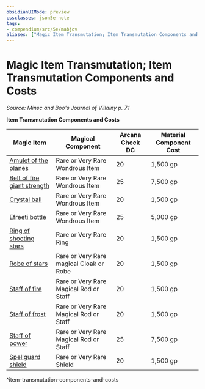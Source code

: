 ```yaml
---
obsidianUIMode: preview
cssclasses: json5e-note
tags:
- compendium/src/5e/mabjov
aliases: ["Magic Item Transmutation; Item Transmutation Components and Costs"]
---
```

# Magic Item Transmutation; Item Transmutation Components and Costs
*Source: Minsc and Boo's Journal of Villainy p. 71* 

**Item Transmutation Components and Costs**

| Magic Item | Magical Component | Arcana Check DC | Material Component Cost |
|------------|-------------------|-----------------|-------------------------|
| [Amulet of the planes](/Systems/5e/items/amulet-of-the-planes.md) | Rare or Very Rare Wondrous Item | 20 | 1,500 gp |
| [Belt of fire giant strength](/Systems/5e/items/belt-of-fire-giant-strength.md) | Rare or Very Rare Wondrous Item | 25 | 7,500 gp |
| [Crystal ball](/Systems/5e/items/crystal-ball.md) | Rare or Very Rare Wondrous Item | 20 | 1,500 gp |
| [Efreeti bottle](/Systems/5e/items/efreeti-bottle.md) | Rare or Very Rare Wondrous Item | 25 | 5,000 gp |
| [Ring of shooting stars](/Systems/5e/items/ring-of-shooting-stars.md) | Rare or Very Rare Ring | 20 | 1,500 gp |
| [Robe of stars](/Systems/5e/items/robe-of-stars.md) | Rare or Very Rare magical Cloak or Robe | 20 | 1,500 gp |
| [Staff of fire](/Systems/5e/items/staff-of-fire.md) | Rare or Very Rare Magical Rod or Staff | 20 | 1,500 gp |
| [Staff of frost](/Systems/5e/items/staff-of-frost.md) | Rare or Very Rare Magical Rod or Staff | 20 | 1,500 gp |
| [Staff of power](/Systems/5e/items/staff-of-power.md) | Rare or Very Rare Magical Rod or Staff | 25 | 7,500 gp |
| [Spellguard shield](/Systems/5e/items/spellguard-shield.md) | Rare or Very Rare Shield | 20 | 1,500 gp |
^item-transmutation-components-and-costs